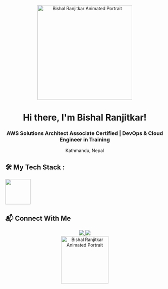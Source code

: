 <p align="center">
<img src="https://mir-s3-cdn-cf.behance.net/project_modules/source/06f21a161921919.63cd7887d0a70.gif" width="300" alt="Bishal Ranjitkar Animated Portrait">
</p>

<h1 align="center">Hi there, I'm Bishal Ranjitkar!</h1>
<h3 align="center">AWS Solutions Architect Associate Certified | DevOps & Cloud Engineer in Training </h3>
<p align="center">Kathmandu, Nepal</p>



## 🛠️ My Tech Stack :

<p align="left">
<img height="80" src="https://skillicons.dev/icons?i=aws,gcp,docker,jenkins,python,bash,linux,git,github,vscode,html,css,javascript,nodejs,npm,express,mongodb,mysql,nginx,terraform" />
</p>



## 📬 Connect With Me

<p align="center">
<a href="https://linkedin.com/in/bishalranjit0606" target="_blank">
<img src="https://img.shields.io/badge/LinkedIn-%230077B5.svg?style=for-the-badge&logo=linkedin&logoColor=white" />
</a>
<a href="mailto:bishalranjitofficial@gmail.com" target="_blank">
<img src="https://img.shields.io/badge/Email-%23D14836.svg?style=for-the-badge&logo=gmail&logoColor=white" />
</a> <br>
<img src="https://www.gifcen.com/wp-content/uploads/2022/09/png-gif-3.gif" width="150" alt="Bishal Ranjitkar Animated Portrait">
</p>

